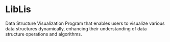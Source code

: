# LibLis
Data Structure Visualization Program that enables users to visualize various data structures dynamically, enhancing their understanding of data structure operations and algorithms.
